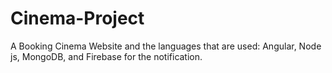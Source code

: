 # Cinema-Project
A Booking Cinema Website and the languages that are used: Angular, Node js, MongoDB, and Firebase for the notification.
